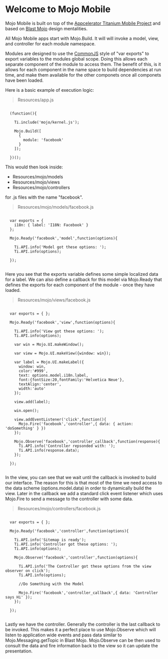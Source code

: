 Welcome to Mojo Mobile
======================

Mojo Mobile is built on top of the [Appcelerator Titanium Mobile Project](http://appcelerator.com) and based on [Blast Mojo](http://blastmojo.com) design mentalities.

All Mojo Mobile apps start with Mojo.Build. It will will invoke a model, view, and controller for each module namespace. 

Modules are designed to use the [CommonJS](http://wiki.commonjs.org/wiki/Modules/1.1) style of "var exports" to export variables to the modules global scope. Doing this allows each separate component of the module to access them. The benefit of this, is it allows for each component in the name space to build dependencies at run time, and make them available for the other componets once all componets have been loaded.

Here is a basic example of execution logic:

> Resources/app.js

``` 

  (function(){
      
    Ti.include('mojo/kernel.js');
     
    Mojo.Build([
      {
        module: 'facebook'
      }
    ]);    
    
  })();

```

This would then look inside:

* Resources/mojo/models
* Resources/mojo/views
* Resources/mojo/controllers

for .js files with the name "facebook". 

> Resources/mojo/models/facebook.js

```

  var exports = { 
    i18n: { label: 'I18N: Facebook' }    
  }; 

  Mojo.Ready('facebook','model',function(options){
    
    Ti.API.info('Model got these options: ');
    Ti.API.info(options);
    
  });


```

Here you see that the exports variable defines some simple localized data for a label. We can also define a callback for this model via Mojo.Ready that defines the exports for each component of the module - once they have loaded.

> Resources/mojo/views/facebook.js

```  
  
  var exports = { };

  Mojo.Ready('facebook','view',function(options){
    
    Ti.API.info('View got these options: ');
    Ti.API.info(options);
    
    var win = Mojo.UI.makeWindow();
    
    var view = Mojo.UI.makeView({window: win}); 
    
    var label = Mojo.UI.makeLabel({
      window: win,
      color:'#999',
      text: options.model.i18n.label,
      font:{fontSize:20,fontFamily:'Helvetica Neue'},
      textAlign:'center',
      width:'auto'
    });  
    
    view.add(label);
        
    win.open();
  
    view.addEventListener('click',function(){
      Mojo.Fire('facebook','controller',{ data: { action: 'doSomething' } })
    });
    
    Mojo.Observe('facebook','controller_callback',function(response){
      Ti.API.info('Controller repsonded with: ');
      Ti.API.info(response.data);
    });
    
  });
 

```

In the view, you can see that we wait until the callback is invoked to build our interface. The reason for this is that most of the time we need access to the data scheme (options.model.data) in order to dynamically build the view. Later in the callback we add a standard click event listener which uses Mojo.Fire to send a message to the controller with some data.

> Resources/mojo/controllers/facebook.js

```

  var exports = { }; 
  
  Mojo.Ready('facebook','controller',function(options){
    
    Ti.API.info('Sitemap is ready');
    Ti.API.info('Controller got these options: ');
    Ti.API.info(options);
  
    Mojo.Observe('facebook','controller',function(options){
      
      Ti.API.info('The Controller got these options from the view observer on click');
      Ti.API.info(options);
      
      //Do Something with the Model
      
      Mojo.Fire('facebook','controller_callback',{ data: 'Controller says Hi' });
    });  
    
  });
   

```

Lastly we have the controller. Generally the controller is the last callback to be invoked. This makes it a perfect place to use Mojo.Observe which will listen to application wide events and pass data similar to Mojo.Messaging.getTopic in Blast Mojo. Mojo.Observe can be then used to consult the data and fire information back to the view so it can update the presentation.